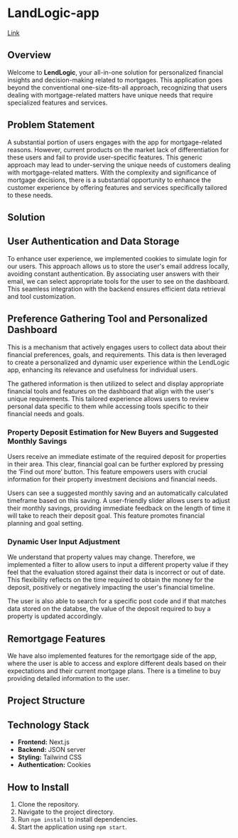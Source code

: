 # LandLogic-app
[Link](https://land-logic-app-frontend.vercel.app/)

## Overview

Welcome to **LendLogic**, your all-in-one solution for personalized financial insights and decision-making related to mortgages. This application goes beyond the conventional one-size-fits-all approach, recognizing that users dealing with mortgage-related matters have unique needs that require specialized features and services.

## Problem Statement

A substantial portion of users engages with the app for mortgage-related reasons. However, current products on the market lack of differentiation for these users and fail to provide user-specific features. This generic approach may lead to under-serving the unique needs of customers dealing with mortgage-related matters. With the complexity and significance of mortgage decisions, there is a substantial opportunity to enhance the customer experience by offering features and services specifically tailored to these needs.

## Solution

## User Authentication and Data Storage

To enhance user experience, we implemented cookies to simulate login for our users. This approach allows us to store the user's email address locally, avoiding constant authentication. By associating user answers with their email, we can select appropriate tools for the user to see on the dashboard. This seamless integration with the backend ensures efficient data retrieval and tool customization.

## Preference Gathering Tool and Personalized Dashboard

This is a mechanism that actively engages users to collect data about their financial preferences, goals, and requirements. This data is then leveraged to create a personalized and dynamic user experience within the LendLogic app, enhancing its relevance and usefulness for individual users.

The gathered information is then utilized to select and display appropriate financial tools and features on the dashboard that align with the user's unique requirements. This tailored experience allows users to review personal data specific to them while accessing tools specific to their financial needs and goals. 

### Property Deposit Estimation for New Buyers and Suggested Monthly Savings

Users receive an immediate estimate of the required deposit for properties in their area. This clear, financial goal can be further explored by pressing the ‘Find out more’ button. This feature empowers users with crucial information for their property investment decisions and financial needs.

Users can see a suggested monthly saving and an automatically calculated timeframe based on this saving. A user-friendly slider allows users to adjust their monthly savings, providing immediate feedback on the length of time it will take to reach their deposit goal. This feature promotes financial planning and goal setting.

### Dynamic User Input Adjustment

We understand that property values may change. Therefore, we implemented a filter to allow users to input a different property value if they feel that the evaluation stored against their data is incorrect or out of date. This flexibility reflects on the time required to obtain the money for the deposit, positively or negatively impacting the user's financial timeline.

The user is also able to search for a specific post code and if that matches data stored on the databse, the value of the deposit required to buy a property is updated accordingly. 

## Remortgage Features

We have also implemented features for the remortgage side of the app, where the user is able to access and explore different deals based on their expectations and their current mortgage plans. There is a timeline to buy providing detailed information to the user.

## Project Structure


## Technology Stack

- **Frontend:** Next.js
- **Backend:** JSON server
- **Styling:** Tailwind CSS
- **Authentication:** Cookies

## How to Install

1. Clone the repository.
2. Navigate to the project directory.
3. Run `npm install` to install dependencies.
4. Start the application using `npm start`.
